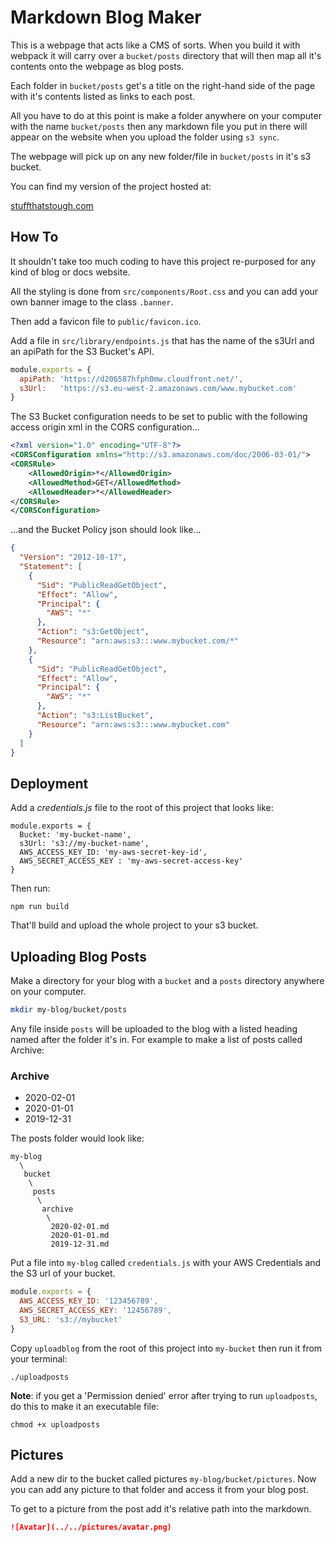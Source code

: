 # Markdown Blog Maker

This is a webpage that acts like a CMS of sorts. When you build it with
webpack it will carry over a `bucket/posts` directory that will then map all
it's contents onto the webpage as blog posts.

Each folder in `bucket/posts` get's a title on the right-hand side of the page
with it's contents listed as links to each post.

All you have to do at this point is make a folder anywhere on your computer
with the name `bucket/posts` then any markdown file you put in there will appear
on the website when you upload the folder using `s3 sync`.

The webpage will pick up on any new folder/file in `bucket/posts` in it's s3 bucket.

You can find my version of the project hosted at:

[stuffthatstough.com](https://www.stuffthatstough.com)

## How To

It shouldn't take too much coding to have this project re-purposed for
any kind of blog or docs website.

All the styling is done from `src/components/Root.css` and you can add 
your own banner image to the class `.banner`.

Then add a favicon file to `public/favicon.ico`.

Add a file in `src/library/endpoints.js` that
has the name of the s3Url and an apiPath for the S3 Bucket's API.

```js
module.exports = {
  apiPath: 'https://d206587hfph0mw.cloudfront.net/',
  s3Url:   'https://s3.eu-west-2.amazonaws.com/www.mybucket.com'
}
```

The S3 Bucket configuration needs to be set to public with the following
access origin xml in the CORS configuration...

```xml
<?xml version="1.0" encoding="UTF-8"?>
<CORSConfiguration xmlns="http://s3.amazonaws.com/doc/2006-03-01/">
<CORSRule>
    <AllowedOrigin>*</AllowedOrigin>
    <AllowedMethod>GET</AllowedMethod>
    <AllowedHeader>*</AllowedHeader>
</CORSRule>
</CORSConfiguration>
```

...and the Bucket Policy json should look like...

```json
{
  "Version": "2012-10-17",
  "Statement": [
    {
      "Sid": "PublicReadGetObject",
      "Effect": "Allow",
      "Principal": {
        "AWS": "*"
      },
      "Action": "s3:GetObject",
      "Resource": "arn:aws:s3:::www.mybucket.com/*"
    },
    {
      "Sid": "PublicReadGetObject",
      "Effect": "Allow",
      "Principal": {
        "AWS": "*"
      },
      "Action": "s3:ListBucket",
      "Resource": "arn:aws:s3:::www.mybucket.com"
    }
  ]
}
```

## Deployment

Add a *credentials.js* file to the root of this project that looks like:

```
module.exports = {
  Bucket: 'my-bucket-name',
  s3Url: 's3://my-bucket-name',
  AWS_ACCESS_KEY_ID: 'my-aws-secret-key-id',
  AWS_SECRET_ACCESS_KEY : 'my-aws-secret-access-key'
}
```

Then run:

```
npm run build
```

That'll build and upload the whole project to your s3 bucket.



## Uploading Blog Posts

Make a directory for your blog with a `bucket` and a `posts` directory anywhere on
your computer.

```bash
mkdir my-blog/bucket/posts
```

Any file inside `posts` will be uploaded to the blog with a listed 
heading named after the folder it's in. For example to make a list of posts
called Archive:

### Archive

- 2020-02-01
- 2020-01-01
- 2019-12-31

The posts folder would look like:

```
my-blog
  \
   bucket
    \
     posts
      \
       archive
        \
         2020-02-01.md
         2020-01-01.md
         2019-12-31.md
```

Put a file into `my-blog` called `credentials.js` with your AWS Credentials and
the S3 url of your bucket.

```js
module.exports = {
  AWS_ACCESS_KEY_ID: '123456789', 
  AWS_SECRET_ACCESS_KEY: '12456789', 
  S3_URL: 's3://mybucket'
}
```

Copy `uploadblog` from the root of this project into
`my-bucket` then run it from your terminal:

```posix
./uploadposts
```

**Note**: if you get a 'Permission denied' error after trying
to run `uploadposts`, do this to make it an executable file:

```posix
chmod +x uploadposts
```

## Pictures

Add a new dir to the bucket called pictures `my-blog/bucket/pictures`.
Now you can add any picture to that folder and access it from your
blog post.

To get to a picture from the post add it's relative path into the 
markdown.

```md
![Avatar](../../pictures/avatar.png)
```
